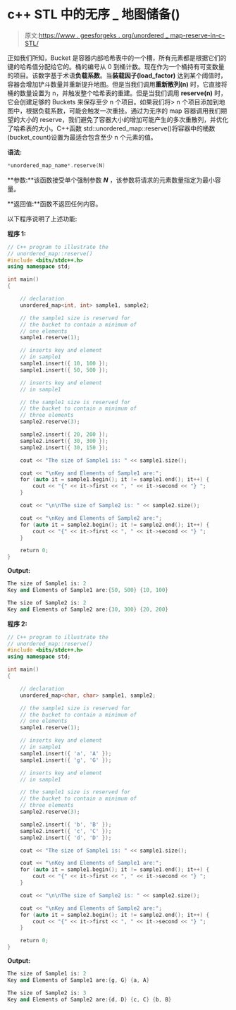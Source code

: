 # c++ STL 中的无序 _ 地图储备()

> 原文:[https://www . geesforgeks . org/unordered _ map-reserve-in-c-STL/](https://www.geeksforgeeks.org/unordered_map-reserve-in-c-stl/)

正如我们所知，Bucket 是容器内部哈希表中的一个槽，所有元素都是根据它们的键的哈希值分配给它的。桶的编号从 0 到桶计数。现在作为一个桶持有可变数量的项目。该数字基于术语**负载系数**。当**装载因子(load_factor)** 达到某个阈值时，容器会增加铲斗数量并重新提升地图。但是当我们调用**重新散列(n)** 时，它直接将桶的数量设置为 n，并触发整个哈希表的重建。但是当我们调用 **reserve(n)** 时，它会创建足够的 Buckets 来保存至少 n 个项目。如果我们将> n 个项目添加到地图中，根据负载系数，可能会触发一次重挂。通过为无序的 map 容器调用我们期望的大小的 reserve，我们避免了容器大小的增加可能产生的多次重散列，并优化了哈希表的大小。C++函数 std::unordered_map::reserve()将容器中的桶数(bucket_count)设置为最适合包含至少 n 个元素的值。

**语法:**

```cpp
*unordered_map_name*.reserve(N)
```

**参数:**该函数接受单个强制参数 ***N*** ，该参数将请求的元素数量指定为最小容量。

**返回值:**函数不返回任何内容。

以下程序说明了上述功能:

**程序 1:**

```cpp
// C++ program to illustrate the
// unordered_map::reserve()
#include <bits/stdc++.h>
using namespace std;

int main()
{

    // declaration
    unordered_map<int, int> sample1, sample2;

    // the sample1 size is reserved for
    // the bucket to contain a minimum of
    // one elements
    sample1.reserve(1);

    // inserts key and element
    // in sample1
    sample1.insert({ 10, 100 });
    sample1.insert({ 50, 500 });

    // inserts key and element
    // in sample1

    // the sample1 size is reserved for
    // the bucket to contain a minimum of
    // three elements
    sample2.reserve(3);

    sample2.insert({ 20, 200 });
    sample2.insert({ 30, 300 });
    sample2.insert({ 30, 150 });

    cout << "The size of Sample1 is: " << sample1.size();

    cout << "\nKey and Elements of Sample1 are:";
    for (auto it = sample1.begin(); it != sample1.end(); it++) {
        cout << "{" << it->first << ", " << it->second << "} ";
    }

    cout << "\n\nThe size of Sample2 is: " << sample2.size();

    cout << "\nKey and Elements of Sample2 are:";
    for (auto it = sample2.begin(); it != sample2.end(); it++) {
        cout << "{" << it->first << ", " << it->second << "} ";
    }

    return 0;
}
```

**Output:**

```cpp
The size of Sample1 is: 2
Key and Elements of Sample1 are:{50, 500} {10, 100} 

The size of Sample2 is: 2
Key and Elements of Sample2 are:{30, 300} {20, 200}

```

**程序 2:**

```cpp
// C++ program to illustrate the
// unordered_map::reserve()
#include <bits/stdc++.h>
using namespace std;

int main()
{

    // declaration
    unordered_map<char, char> sample1, sample2;

    // the sample1 size is reserved for
    // the bucket to contain a minimum of
    // one elements
    sample1.reserve(1);

    // inserts key and element
    // in sample1
    sample1.insert({ 'a', 'A' });
    sample1.insert({ 'g', 'G' });

    // inserts key and element
    // in sample1

    // the sample1 size is reserved for
    // the bucket to contain a minimum of
    // three elements
    sample2.reserve(3);

    sample2.insert({ 'b', 'B' });
    sample2.insert({ 'c', 'C' });
    sample2.insert({ 'd', 'D' });

    cout << "The size of Sample1 is: " << sample1.size();

    cout << "\nKey and Elements of Sample1 are:";
    for (auto it = sample1.begin(); it != sample1.end(); it++) {
        cout << "{" << it->first << ", " << it->second << "} ";
    }

    cout << "\n\nThe size of Sample2 is: " << sample2.size();

    cout << "\nKey and Elements of Sample2 are:";
    for (auto it = sample2.begin(); it != sample2.end(); it++) {
        cout << "{" << it->first << ", " << it->second << "} ";
    }

    return 0;
}
```

**Output:**

```cpp
The size of Sample1 is: 2
Key and Elements of Sample1 are:{g, G} {a, A} 

The size of Sample2 is: 3
Key and Elements of Sample2 are:{d, D} {c, C} {b, B}

```